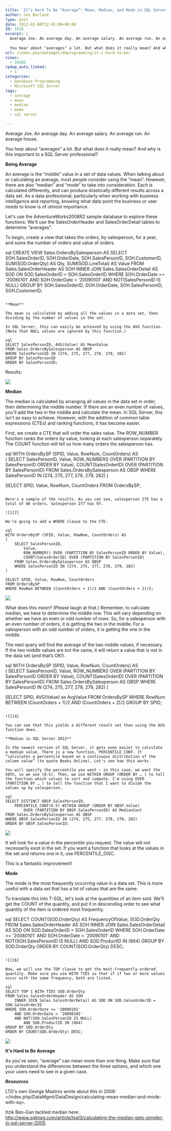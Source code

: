 ```yaml
---
title: 'It’s Hard To Be “Average”: Mean, Median, and Mode in SQL Server'
author: Jes Borland
type: post
date: 2012-02-08T12:45:00+00:00
ID: 1516
excerpt: |
  Average Joe. An average day. An average salary. An average run. An average house. 
  
  You hear about "averages" a lot. But what does it really mean? And why is this important to a SQL Server professional?
url: /index.php/datamgmt/dbprogramming/it-s-hard-to-be/
views:
  - 59385
rp4wp_auto_linked:
  - 1
categories:
  - Database Programming
  - Microsoft SQL Server
tags:
  - average
  - mean
  - median
  - mode
  - sql server

---
```

Average Joe. An average day. An average salary. An average run. An average house. 

You hear about “averages” a lot. But what does it really mean? And why is this important to a SQL Server professional? 

**Being Average** 

An average is the “middle” value in a set of data values. When talking about or calculating an average, most people consider using the “mean”. However, there are also “median” and “mode” to take into consideration. Each is calculated differently, and can produce drastically different results across a data set. As a data professional, particularly when working with business intelligence and reporting, knowing what data point the business or user needs to know is of utmost importance. 

Let's use the AdventureWorks2008R2 sample database to explore these functions. We'll use the SalesOrderHeader and SalesOrderDetail tables to determine “averages”. 

To begin, create a view that takes the orders, by salesperson, for a year, and sums the number of orders and value of orders. 

sql
CREATE VIEW Sales.OrdersBySalesperson 
AS 
SELECT SOH.SalesOrderID, SOH.OrderDate, SOH.SalesPersonID, SOH.CustomerID, SUM(SOD.OrderQty) AS Qty, SUM(SOD.LineTotal) AS Value
FROM Sales.SalesOrderHeader AS SOH 
	INNER JOIN Sales.SalesOrderDetail AS SOD ON SOD.SalesOrderID = SOH.SalesOrderID
WHERE SOH.OrderDate >= '20080101' 
	AND SOH.OrderDate < '20090101'
	AND NOT(SalesPersonID IS NULL)
GROUP BY SOH.SalesOrderID, SOH.OrderDate, SOH.SalesPersonID, SOH.CustomerID;
```

**Mean**

The mean is calculated by adding all the values in a data set, then dividing by the number of values in the set. 

In SQL Server, this can easily be achieved by using the AVG function. (Note that NULL values are ignored by this function.) 

sql
SELECT SalesPersonID, AVG(Value) AS MeanValue 
FROM Sales.OrdersBySalesperson AS OBSP 
WHERE SalesPersonID IN (274, 275, 277, 278, 279, 282)
GROUP BY SalesPersonID 
ORDER BY SalesPersonID;
```

Results: 

![][1]

**Median** 

The median is calculated by arranging all values in the data set in order, then determining the middle number. If there are an even number of values, you'll add the two in the middle and calculate the mean. In SQL Server, this isn't as easy to achieve. However, with the addition of common table expressions (CTEs) and ranking functions, it has become easier. 

First, we create a CTE that will order the sales value. The ROW_NUMBER function ranks the orders by value, looking at each salesperson separately. The COUNT function will tell us how many orders the salesperson has. 

sql
WITH OrdersBySP (SPID, Value, RowNum, CountOrders) AS  
(
	SELECT SalesPersonID, 
		Value, 
		ROW_NUMBER() OVER (PARTITION BY SalesPersonID ORDER BY Value), 
		COUNT(SalesOrderID) OVER (PARTITION BY SalesPersonID)
	FROM Sales.OrdersBySalesperson AS OBSP
	WHERE SalesPersonID IN (274, 275, 277, 278, 279, 282)
)

SELECT SPID, Value, RowNum, CountOrders
FROM OrdersBySP;
```

Here's a sample of the results. As you can see, salesperson 275 has a total of 86 orders. Salesperson 277 has 97. 

![][2]

We're going to add a WHERE clause to the CTE: 

sql
WITH OrdersBySP (SPID, Value, RowNum, CountOrders) AS  
(
	SELECT SalesPersonID, 
		Value, 
		ROW_NUMBER() OVER (PARTITION BY SalesPersonID ORDER BY Value), 
		COUNT(SalesOrderID) OVER (PARTITION BY SalesPersonID)
	FROM Sales.OrdersBySalesperson AS OBSP 
	WHERE SalesPersonID IN (274, 275, 277, 278, 279, 282)
)

SELECT SPID, Value, RowNum, CountOrders 
FROM OrdersBySP
WHERE RowNum BETWEEN (CountOrders + 1)/2 AND (CountOrders + 2)/2;
```

![][3]

What does this _mean_? (Please laugh at that.) Remember, to calculate median, we have to determine the middle row. This will vary depending on whether we have an even or odd number of rows. So, for a salesperson with an even number of orders, it is getting the two in the middle. For a salesperson with an odd number of orders, it is getting the one in the middle. 

The next query will find the average of the two middle values, if necessary. If the two middle values are not the same, it will return a value that is not in the data set (and that’s OK!). 

sql
WITH OrdersBySP (SPID, Value, RowNum, CountOrders) AS  
(
	SELECT SalesPersonID, 
		Value, 
		ROW_NUMBER() OVER (PARTITION BY SalesPersonID ORDER BY Value), 
		COUNT(SalesOrderID) OVER (PARTITION BY SalesPersonID)
	FROM Sales.OrdersBySalesperson AS OBSP 
	WHERE SalesPersonID IN (274, 275, 277, 278, 279, 282)
)

SELECT SPID, AVG(Value) as AvgValue 
FROM OrdersBySP
WHERE RowNum BETWEEN (CountOrders + 1)/2 AND (CountOrders + 2)/2 
GROUP BY SPID;
```

![][4]

You can see that this yields a different result set than using the AVG function does. 

**Median in SQL Server 2012** 

In the newest version of SQL Server, it gets even easier to calculate a median value. There is a new function, PERCENTILE_CONT. It “calculates a percentile based on a continuous distribution of the column value” (to quote Books Online). Let's see how this works. 

You will specify the percentile you want – in this case, we want the 50th, so we use (0.5). Then, we use WITHIN GROUP (ORDER BY … ) to tell the function which values to sort and compute. I'm using OVER (PARTITION BY … ) to tell the function that I want to divide the values up by salesperson. 

sql
SELECT DISTINCT OBSP.SalesPersonID, 
	PERCENTILE_CONT(0.5) WITHIN GROUP (ORDER BY OBSP.Value) 
		OVER (PARTITION BY OBSP.SalesPersonID) AS MedianCont 
FROM Sales.OrdersBySalesperson AS OBSP
WHERE OBSP.SalesPersonID IN (274, 275, 277, 278, 279, 282)
ORDER BY OBSP.SalesPersonID;
```

![][5]

It will look for a value in the percentile you request. The value will not necessarily exist in the set. If you want a function that looks at the values in the set and returns one in it, use PERCENTILE_DISC. 

This is a fantastic improvement! 

**Mode** 

The mode is the most frequently occurring value in a data set. This is more useful with a data set that has a lot of values that are the same. 

To translate this into T-SQL, let's look at the quantities of an item sold. We'll get the COUNT of the quantity, and put it in descending order to see what quantity of the item is ordered most frequently. 

sql
SELECT COUNT(SOD.OrderQty) AS FrequencyOfValue, SOD.OrderQty
FROM Sales.SalesOrderHeader AS SOH 
	INNER JOIN Sales.SalesOrderDetail AS SOD ON SOD.SalesOrderID = SOH.SalesOrderID
WHERE SOH.OrderDate >= '20080101' 
	AND SOH.OrderDate < '20090101' 
	AND NOT(SOH.SalesPersonID IS NULL) 
		AND SOD.ProductID IN (864) 
GROUP BY SOD.OrderQty
ORDER BY COUNT(SOD.OrderQty) DESC;
```

![][6]

Now, we will use the TOP clause to get the most-frequently-ordered quantity. Make sure you use WITH TIES so that if if two or more values occur with the same frequency, both are listed. 

sql
SELECT TOP 1 WITH TIES SOD.OrderQty
FROM Sales.SalesOrderHeader AS SOH 
	INNER JOIN Sales.SalesOrderDetail AS SOD ON SOD.SalesOrderID = SOH.SalesOrderID
WHERE SOH.OrderDate >= '20080101' 
	AND SOH.OrderDate < '20090101'  
	AND NOT(SOH.SalesPersonID IS NULL) 
		AND SOD.ProductID IN (864) 
GROUP BY SOD.OrderQty
ORDER BY COUNT(SOD.OrderQty) DESC;
```

![][7]

**It's Hard to Be Average** 

As you've seen, “average” can mean more than one thing. Make sure that you understand the differences between the three options, and which one your users need to see in a given case. 

**_Resources_**

LTD's own George Mastros wrote about this in 2008: </index.php/DataMgmt/DataDesign/calculating-mean-median-and-mode-with-sq>. 

Itzik Ben-Gan tackled median here: <http://www.sqlmag.com/article/tsql3/calculating-the-median-gets-simpler-in-sql-server-2005>.

 [1]: /wp-content/uploads/users/grrlgeek/mmm%20mean.JPG?mtime=1328707316 ""
 [2]: /wp-content/uploads/users/grrlgeek/mmm%20median%201.JPG?mtime=1328708140 ""
 [3]: /wp-content/uploads/users/grrlgeek/mmm%20median%202.JPG?mtime=1328708437 ""
 [4]: /wp-content/uploads/users/grrlgeek/mmm%20median%203.JPG?mtime=1328708609 ""
 [5]: /wp-content/uploads/users/grrlgeek/mmm%20median%204.JPG?mtime=1328711541 ""
 [6]: /wp-content/uploads/users/grrlgeek/mmm%20mode%201.JPG?mtime=1328711838 ""
 [7]: /wp-content/uploads/users/grrlgeek/MMM%20mode2.JPG?mtime=1328711969 ""